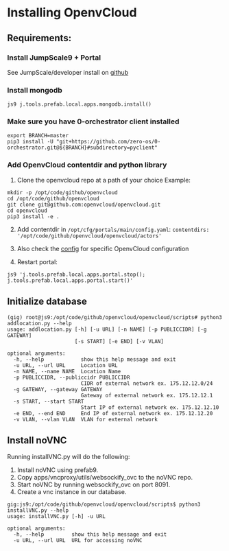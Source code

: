# Installing OpenvCloud

## Requirements:

### Install JumpScale9 + Portal

See JumpScale/developer install on [github](https://github.com/Jumpscale/developer)

### Install mongodb

```
js9 j.tools.prefab.local.apps.mongodb.install()
```


### Make sure you have 0-orchestrator client installed

```
export BRANCH=master
pip3 install -U "git+https://github.com/zero-os/0-orchestrator.git@${BRANCH}#subdirectory=pyclient"
```

### Add OpenvCloud contentdir and python library

1. Clone the openvcloud repo at a path of your choice
Example:
```
mkdir -p /opt/code/github/openvcloud
cd /opt/code/github/openvcloud
git clone git@github.com:openvcloud/openvcloud.git
cd openvcloud
pip3 install -e .
```

2. Add contentdir in `/opt/cfg/portals/main/config.yaml`:
`contentdirs:  '/opt/code/github/openvcloud/openvcloud/actors'`

3. Also check the [config](configuration.md) for specific OpenvCloud configuration

4. Restart portal:
```
js9 'j.tools.prefab.local.apps.portal.stop(); j.tools.prefab.local.apps.portal.start()'
```

## Initialize database

```
(gig) root@js9:/opt/code/github/openvcloud/openvcloud/scripts# python3 addlocation.py --help
usage: addlocation.py [-h] [-u URL] [-n NAME] [-p PUBLICCIDR] [-g GATEWAY]
                      [-s START] [-e END] [-v VLAN]

optional arguments:
  -h, --help            show this help message and exit
  -u URL, --url URL     Location URL
  -n NAME, --name NAME  Location Name
  -p PUBLICCIDR, --publiccidr PUBLICCIDR
                        CIDR of external network ex. 175.12.12.0/24
  -g GATEWAY, --gateway GATEWAY
                        Gateway of external network ex. 175.12.12.1
  -s START, --start START
                        Start IP of external network ex. 175.12.12.10
  -e END, --end END     End IP of external network ex. 175.12.12.20
  -v VLAN, --vlan VLAN  VLAN for external network
```

## Install noVNC

Running installVNC.py will do the following:
1. Install noVNC using prefab9.
2. Copy apps/vncproxy/utils/websockify_ovc to the noVNC repo.
3. Start noVNC by running websockify_ovc on port 8091.
4. Create a vnc instance in our database.

```
gig:js9:/opt/code/github/openvcloud/openvcloud/scripts$ python3 installVNC.py --help
usage: installVNC.py [-h] -u URL

optional arguments:
  -h, --help         show this help message and exit
  -u URL, --url URL  URL for accessing noVNC

  ```
